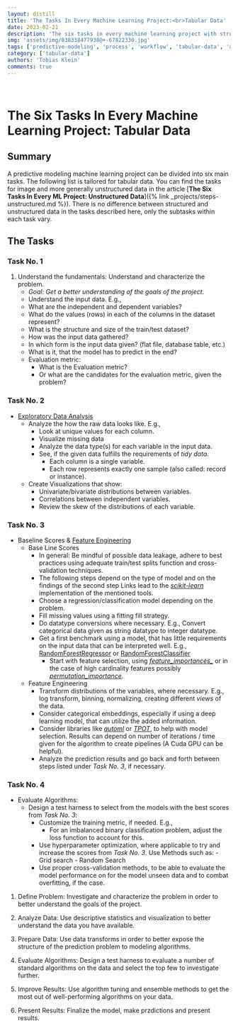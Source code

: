 ```yaml
---
layout: distill
title: 'The Tasks In Every Machine Learning Project:<br>Tabular Data'
date: 2023-02-21
description: 'The six tasks in every machine learning project with structured data.'
img: 'assets/img/838338477938@+-67822330.jpg'
tags: ['predictive-modeling', 'process', 'workflow', 'tabular-data', 'analysis']
category: ['tabular-data']
authors: 'Tobias Klein'
comments: true
---
```

<br>

# The Six Tasks In Every Machine Learning Project: Tabular Data

## Summary
A predictive modeling machine learning project can be divided into six main
tasks. The following list is tailored for tabular data. You can find the tasks
for image and more generally unstructured data in the article [**The Six Tasks
In Every ML Project: Unstructured Data**]({% link
_projects/steps-unstructured.md %}). There is no difference between structured
and unstructured data in the tasks described here, only the subtasks within each
task vary.

## The Tasks

### Task No. 1
1. Understand the fundamentals: Understand and characterize the problem.
    - *Goal: Get a better understanding of the goals of the project.*
    - Understand the input data. E.g., 
    - What are the independent and dependent variables?
    - What do the values (rows) in each of the columns in the dataset
        represent?
    - What is the structure and size of the train/test dataset?
    - How was the input data gathered?
    - In which form is the input data given? (flat file, database table, etc.)
    - What is it, that the model has to predict in the end?
    - Evaluation metric:
        - What is the Evaluation metric?
        - Or what are the candidates for the evaluation metric, given the problem?

### Task No. 2

- [Exploratory Data Analysis](https://en.wikipedia.org/wiki/Exploratory_data_analysis)
    - Analyze the how the raw data looks like. E.g.,
        - Look at unique values for each column. 
        - Visualize missing data
        - Analyze the data type(s) for each variable in the input data.
        - See, if the given data fulfills the requirements of *tidy data*.
            - Each column is a single variable.
            - Each row represents exactly one sample (also called: record or instance).
    - Create Visualizations that show:
        - Univariate/bivariate distributions between variables.
        - Correlations between independent variables.
        - Review the skew of the distributions of each variable.

### Task No. 3

- Baseline Scores & [Feature Engineering](https://en.wikipedia.org/wiki/Feature_engineering)
    - Base Line Scores
        - In general: Be mindful of possible data leakage, adhere to best practices
            using adequate train/test splits function and cross-validation
            techniques.
        - The following steps depend on the type of model and on the findings of the
            second step Links lead to the [*scikit-learn*](https://scikit-learn.org/stable/modules/classes.html) implementation of the mentioned tools.
        - Choose a regression/classification model depending on the problem.
        - Fill missing values using a fitting fill strategy.
        - Do datatype conversions where necessary. E.g., Convert categorical
            data given as string datatype to integer datatype.
        - Get a first benchmark using a model, that has little requirements on the
            input data that can be interpreted well. E.g., [RandomForestRegressor](https://scikit-learn.org/stable/modules/generated/sklearn.ensemble.RandomForestRegressor.html#sklearn.ensemble.RandomForestRegressor) or [RandomForestClassifier](https://scikit-learn.org/stable/modules/generated/sklearn.ensemble.RandomForestClassifier.html#sklearn.ensemble.RandomForestClassifier)
            - Start with feature selection, using [*feature\_importances\_*](https://scikit-learn.org/stable/modules/generated/sklearn.ensemble.RandomForestRegressor.html#sklearn.ensemble.RandomForestRegressor.feature_importances_) or in the
                case of high cardinality features possibly [*permutation\_importance*](https://scikit-learn.org/stable/modules/generated/sklearn.inspection.permutation_importance.html#sklearn.inspection.permutation_importance).
    - Feature Engineering
        - Transform distributions of the variables, where necessary. E.g., log
            transform, binning, normalizing, creating different *views* of the data.
        - Consider categorical embeddings, especially if using a deep learning
            model, that can utilize the added information.
        - Consider libraries like [*automl*](https://github.com/automl) or [*TPOT*](http://epistasislab.github.io/tpot/),
            to help with model selection. Results can depend on number
            of iterations / time given for the algorithm to create pipelines
            (A Cuda GPU can be helpful).
        - Analyze the prediction results and go back and forth between steps
            listed under *Task No. 3*, if necessary.

### Task No. 4

- Evaluate Algorithms: 
    - Design a test harness to select from the models with the best scores from *Task No.
        3*:
        - Customize the training metric, if needed. E.g.,
            - For an imbalanced binary classification problem, adjust the loss
                function to account for this.
        - Use hyperparameter optimization, where applicable to try and increase
            the scores from *Task No. 3*. Use Methods such as:
                - Grid search
                - Random Search
        - Use proper cross-validation methods, to be able to evaluate the model
            performance on for the model unseen data and to combat overfitting,
            if the case.



<!-- DONE: with this -->
1. Define Problem: Investigate and characterize the problem in order to better understand
the goals of the project.

<!-- DONE: with this -->
2. Analyze Data: Use descriptive statistics and visualization to better understand the data
you have available.

3. Prepare Data: Use data transforms in order to better expose the structure of the
prediction problem to modeling algorithms.

4. Evaluate Algorithms: Design a test harness to evaluate a number of standard algorithms
on the data and select the top few to investigate further.

5. Improve Results: Use algorithm tuning and ensemble methods to get the most out of
well-performing algorithms on your data.

6. Present Results: Finalize the model, make przdictions and present results.

